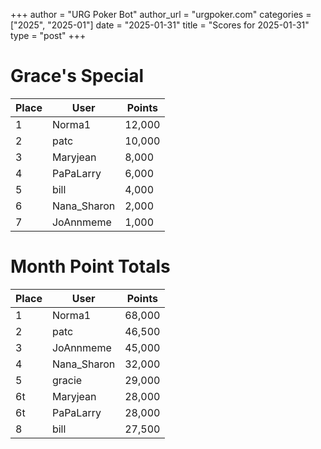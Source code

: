 +++
author = "URG Poker Bot"
author_url = "urgpoker.com"
categories = ["2025", "2025-01"]
date = "2025-01-31"
title = "Scores for 2025-01-31"
type = "post"
+++
# Grace's Special

| Place | User | Points |
|-------|------|--------|
| 1 | Norma1 | 12,000 |
| 2 | patc | 10,000 |
| 3 | Maryjean | 8,000 |
| 4 | PaPaLarry | 6,000 |
| 5 | bill | 4,000 |
| 6 | Nana_Sharon | 2,000 |
| 7 | JoAnnmeme | 1,000 |

# Month Point Totals

| Place | User | Points |
|-------|------|--------|
| 1 | Norma1 | 68,000 |
| 2 | patc | 46,500 |
| 3 | JoAnnmeme | 45,000 |
| 4 | Nana_Sharon | 32,000 |
| 5 | gracie | 29,000 |
| 6t | Maryjean | 28,000 |
| 6t | PaPaLarry | 28,000 |
| 8 | bill | 27,500 |
